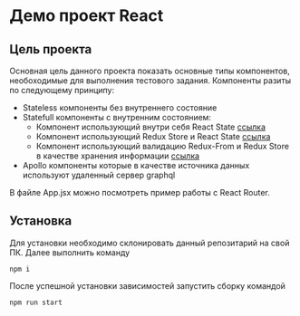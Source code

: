 # Демо проект React

## Цель проекта

Основная цель данного проекта показать основные типы компонентов, необоходимые для выполнения тестового задания.
Компоненты разиты по следующему принципу:

- Stateless компоненты без внутреннего состояние
- Statefull компоненты с внутренним состоянием:
  - Компонент использующий внутри себя React State [ссылка](https://github.com/Altairko/im-internship/blob/master/src/containers/Stateless/Stateless.jsx)
  - Компонент использующий Redux Store и React State [ссылка](https://github.com/Altairko/im-internship/blob/master/src/containers/Statefull/SimpleReduxForm/SimpleReduxForm.jsx)
  - Компонент использующий валидацию Redux-From и Redux Store в качестве хранения информации [ссылка](https://github.com/Altairko/im-internship/blob/master/src/containers/Statefull/ValidateReduxForm/ValidateReduxForm.jsx)
- Apollo компоненты которые в качестве источника данных используют удаленный сервер graphql

В файле App.jsx можно посмотреть пример работы с React Router.

## Установка

Для установки необходимо склонировать данный репозитарий на свой ПК.
Далее выполнить команду

`npm i`

После успешной установки зависимостей запустить сборку командой

`npm run start`
